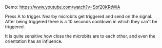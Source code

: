Demo:
https://www.youtube.com/watch?v=Sbf20KRtWiA

Press A to trigger. Nearby microbits get triggered and send on the signal. After being triggered there is a 10 seconds cooldown in which they can't be triggered.

It is quite sensitive how close the microbits are to each other, and even the orientation has an influence.
